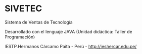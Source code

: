 # SIVETEC
Sistema de Ventas de Tecnología

Desarrollado con el lenguaje JAVA (Unidad didáctica: Taller de Programación)

IESTP.Hermanos Cárcamo Paita - Perú - http://ieshercar.edu.pe/
